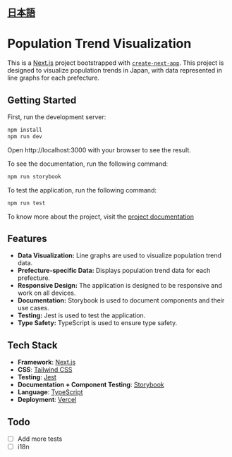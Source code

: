[日本語](./README_JP.md)
--- 

# Population Trend Visualization

This is a [Next.js](https://nextjs.org/) project bootstrapped
with [`create-next-app`](https://github.com/vercel/next.js/tree/canary/packages/create-next-app). This project is
designed to visualize population trends in Japan, with data represented in line graphs for each prefecture.

## Getting Started

First, run the development server:

```bash
npm install
npm run dev
```

Open http://localhost:3000 with your browser to see the result.

To see the documentation, run the following command:

```bash
npm run storybook
```

To test the application, run the following command:

```bash
npm run test
```

To know more about the project, visit
the [project documentation](https://population-trend-display-document.vercel.app/?path=/docs/stories-introduction--docs)

###

## Features

- **Data Visualization:** Line graphs are used to visualize population trend data.
- **Prefecture-specific Data:** Displays population trend data for each prefecture.
- **Responsive Design:** The application is designed to be responsive and work on all devices.
- **Documentation:** Storybook is used to document components and their use cases.
- **Testing:** Jest is used to test the application.
- **Type Safety:** TypeScript is used to ensure type safety.

## Tech Stack

- **Framework**: [Next.js](https://nextjs.org/)
- **CSS**: [Tailwind CSS](https://tailwindcss.com/)
- **Testing**: [Jest](https://jestjs.io/)
- **Documentation + Component Testing**: [Storybook](https://storybook.js.org/)
- **Language**: [TypeScript](https://www.typescriptlang.org/)
- **Deployment**: [Vercel](https://vercel.com/)

## Todo

- [ ] Add more tests
- [ ] i18n

